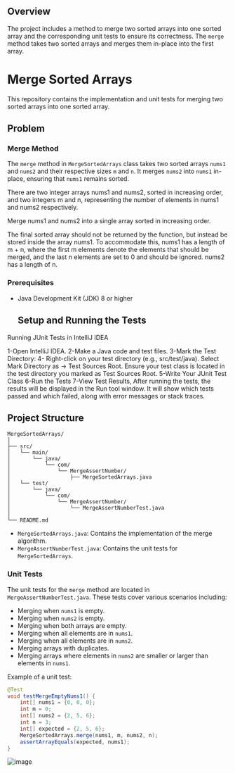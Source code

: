 ## Overview

The project includes a method to merge two sorted arrays into one sorted array and the corresponding unit tests to ensure its correctness. The `merge` method takes two sorted arrays and merges them in-place into the first array.

# Merge Sorted Arrays

This repository contains the implementation and unit tests for merging two sorted arrays into one sorted array.


## Problem

### Merge Method

The `merge` method in `MergeSortedArrays` class takes two sorted arrays `nums1` and `nums2` and their respective sizes `m` and `n`. It merges `nums2` into `nums1` in-place, ensuring that `nums1` remains sorted.

There are two integer arrays nums1 and nums2, sorted in increasing order, and two integers m and n, representing the number of elements in nums1 and nums2 respectively.

Merge nums1 and nums2 into a single array sorted in increasing order.

The final sorted array should not be returned by the function, but instead be stored inside the array nums1. To accommodate this, nums1 has a length of m + n, where the first m elements denote the elements that should be merged, and the last n elements are set to 0 and should be ignored. nums2 has a length of n.

### Prerequisites

- Java Development Kit (JDK) 8 or higher
  
  ## Setup and Running the Tests

Running JUnit Tests in IntelliJ IDEA

1-Open IntelliJ IDEA.
2-Make a Java code and test files.
3-Mark the Test Directory:
4- Right-click on your test directory (e.g., src/test/java).
Select Mark Directory as -> Test Sources Root.
Ensure your test class is located in the test directory you marked as Test Sources Root.
5-Write Your JUnit Test Class
6-Run the Tests
7-View Test Results, After running the tests, the results will be displayed in the Run tool window.
It will show which tests passed and which failed, along with error messages or stack traces.

## Project Structure

```
MergeSortedArrays/
│
├── src/
│   └── main/
│       └── java/
│           └── com/
│               └── MergeAssertNumber/
│                   ├── MergeSortedArrays.java
│   └── test/
│       └── java/
│           └── com/
│               └── MergeAssertNumber/
│                   └── MergeAssertNumberTest.java
│
└── README.md
```

- `MergeSortedArrays.java`: Contains the implementation of the merge algorithm.
- `MergeAssertNumberTest.java`: Contains the unit tests for `MergeSortedArrays`.


### Unit Tests

The unit tests for the `merge` method are located in `MergeAssertNumberTest.java`. These tests cover various scenarios including:

- Merging when `nums1` is empty.
- Merging when `nums2` is empty.
- Merging when both arrays are empty.
- Merging when all elements are in `nums1`.
- Merging when all elements are in `nums2`.
- Merging arrays with duplicates.
- Merging arrays where elements in `nums2` are smaller or larger than elements in `nums1`.


Example of a unit test:

```java
@Test
void testMergeEmptyNums1() {
    int[] nums1 = {0, 0, 0};
    int m = 0;
    int[] nums2 = {2, 5, 6};
    int n = 3;
    int[] expected = {2, 5, 6};
    MergeSortedArrays.merge(nums1, m, nums2, n);
    assertArrayEquals(expected, nums1);
}
```
![image](https://github.com/user-attachments/assets/a6b6e0b1-b01d-4fc7-af77-bf954705bc38)
